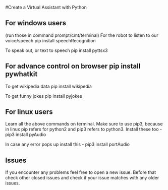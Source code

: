 #Create a Virtual Assistant with Python

## For windows users
(run those in command prompt/cmt/terminal) For the robot to listen to our voice/speech pip install speechRecognition

To speak out, or text to speech pip install pyttsx3

## For advance control on browser pip install pywhatkit

To get wikipedia data pip install wikipedia

To get funny jokes pip install pyjokes

## For linux users
Learn all the above commands on terminal. Make sure to use pip3, because in linux pip refers for python2 and pip3 refers to python3. Install these too - pip3 install pyAudio

In case any error pops up install this - pip3 install portAudio

## Issues
If you encounter any problems feel free to open a new issue. Before that check other closed issues and check if your issue matches with any older issues.
